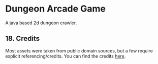# Dungeon Arcade Game

A java based 2d dungeon crawler.

## 18. Credits

Most assets were taken from public domain sources, but a few require explicit referencing/credits.  You can find the credits [here](credits.md).
